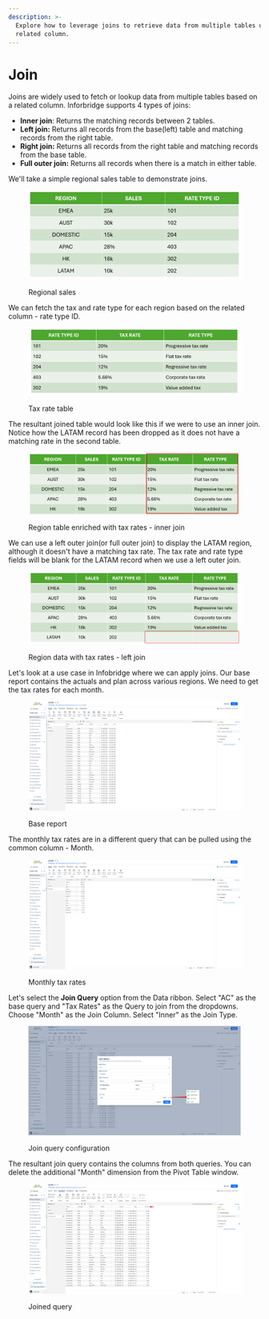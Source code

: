 ```yaml
---
description: >-
  Explore how to leverage joins to retrieve data from multiple tables using a
  related column.
---
```


# Join

Joins are widely used to fetch or lookup data from multiple tables based on a related column. Inforbridge supports 4 types of joins:

* **Inner join**: Returns the matching records between 2 tables.
* **Left join:** Returns all records from the base(left) table and matching records from the right table.
* **Right join:** Returns all records from the right table and matching records from the base table.
* **Full outer join:** Returns all records when there is a match in either table.

We'll take a simple regional sales table to demonstrate joins.&#x20;

<figure><img src="../../../.gitbook/assets/image (2) (1) (1).png" alt=""><figcaption><p>Regional sales</p></figcaption></figure>

We can fetch the tax and rate type for each region based on the related column - rate type ID.

<figure><img src="../../../.gitbook/assets/image (1) (1) (1) (1) (1) (1) (1) (1) (1).png" alt=""><figcaption><p>Tax rate table</p></figcaption></figure>

The resultant joined table would look like this if we were to use an inner join. Notice how the LATAM record has been dropped as it does not have a matching rate in the second table.

<figure><img src="../../../.gitbook/assets/image (3).png" alt=""><figcaption><p>Region table enriched with tax rates - inner join</p></figcaption></figure>

We can use a left outer join(or full outer join) to display the LATAM region, although it doesn't have a matching tax rate. The tax rate and rate type fields will be blank for the LATAM record when we use a left outer join.

<figure><img src="../../../.gitbook/assets/image (4).png" alt=""><figcaption><p>Region data with tax rates - left join</p></figcaption></figure>

Let's look at a use case in Infobridge where we can apply joins. Our base report contains the actuals and plan across various regions. We need to get the tax rates for each month.

<figure><img src="../../../.gitbook/assets/image (1333).png" alt=""><figcaption><p>Base report</p></figcaption></figure>

The monthly tax rates are in a different query that can be pulled using the common column - Month.

<figure><img src="../../../.gitbook/assets/image (1334).png" alt=""><figcaption><p>Monthly tax rates</p></figcaption></figure>

Let's select the **Join Query** option from the Data ribbon. Select "AC" as the base query and "Tax Rates" as the Query to join from the dropdowns. Choose "Month" as the Join Column. Select "Inner" as the Join Type.

<figure><img src="../../../.gitbook/assets/image (1335).png" alt=""><figcaption><p>Join query configuration</p></figcaption></figure>

The resultant join query contains the columns from both queries. You can delete the additional "Month" dimension from the Pivot Table window.

<figure><img src="../../../.gitbook/assets/image (1336).png" alt=""><figcaption><p>Joined query</p></figcaption></figure>
